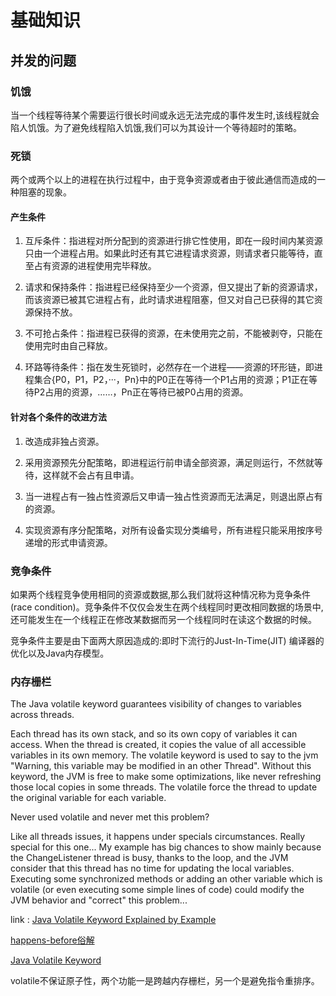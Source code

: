 # 基础知识

## 并发的问题

### 饥饿

当一个线程等待某个需要运行很长时间或永远无法完成的事件发生时,该线程就会陷人饥饿。为了避免线程陷入饥饿,我们可以为其设计一个等待超时的策略。

### 死锁

两个或两个以上的进程在执行过程中，由于竞争资源或者由于彼此通信而造成的一种阻塞的现象。

#### 产生条件

1. 互斥条件：指进程对所分配到的资源进行排它性使用，即在一段时间内某资源只由一个进程占用。如果此时还有其它进程请求资源，则请求者只能等待，直至占有资源的进程使用完毕释放。

2. 请求和保持条件：指进程已经保持至少一个资源，但又提出了新的资源请求，而该资源已被其它进程占有，此时请求进程阻塞，但又对自己已获得的其它资源保持不放。

3. 不可抢占条件：指进程已获得的资源，在未使用完之前，不能被剥夺，只能在使用完时由自己释放。

4. 环路等待条件：指在发生死锁时，必然存在一个进程——资源的环形链，即进程集合{P0，P1，P2，···，Pn}中的P0正在等待一个P1占用的资源；P1正在等待P2占用的资源，……，Pn正在等待已被P0占用的资源。

#### 针对各个条件的改进方法

1. 改造成非独占资源。

2. 采用资源预先分配策略，即进程运行前申请全部资源，满足则运行，不然就等待，这样就不会占有且申请。

3. 当一进程占有一独占性资源后又申请一独占性资源而无法满足，则退出原占有的资源。

4. 实现资源有序分配策略，对所有设备实现分类编号，所有进程只能采用按序号递增的形式申请资源。

### 竞争条件

如果两个线程竞争使用相同的资源或数据,那么我们就将这种情况称为竞争条件(race condition)。竞争条件不仅仅会发生在两个线程同时更改相同数据的场景中,还可能发生在一个线程正在修改某数据而另一个线程同时在读这个数据的时候。

竞争条件主要是由下面两大原因造成的:即时下流行的Just-In-Time(JIT) 编译器的优化以及Java内存模型。

### 内存栅栏

The Java volatile keyword guarantees visibility of changes to variables across threads.

Each thread has its own stack, and so its own copy of variables it can access. When the thread is created, it copies the value of all accessible variables in its own memory. The volatile keyword is used to say to the jvm "Warning, this variable may be modified in an other Thread". Without this keyword, the JVM is free to make some optimizations, like never refreshing those local copies in some threads. The volatile force the thread to update the original variable for each variable.

Never used volatile and never met this problem?

Like all threads issues, it happens under specials circumstances. Really special for this one... My example has big chances to show mainly because the ChangeListener thread is busy, thanks to the loop, and the JVM consider that this thread has no time for updating the local variables. Executing some synchronized methods or adding an other variable which is volatile (or even executing some simple lines of code) could modify the JVM behavior and "correct" this problem...

link : [Java Volatile Keyword Explained by Example](https://dzone.com/articles/java-volatile-keyword-0)

[happens-before俗解](http://ifeve.com/easy-happens-before/)

[Java Volatile Keyword](http://tutorials.jenkov.com/java-concurrency/volatile.html)

volatile不保证原子性，两个功能一是跨越内存栅栏，另一个是避免指令重排序。
